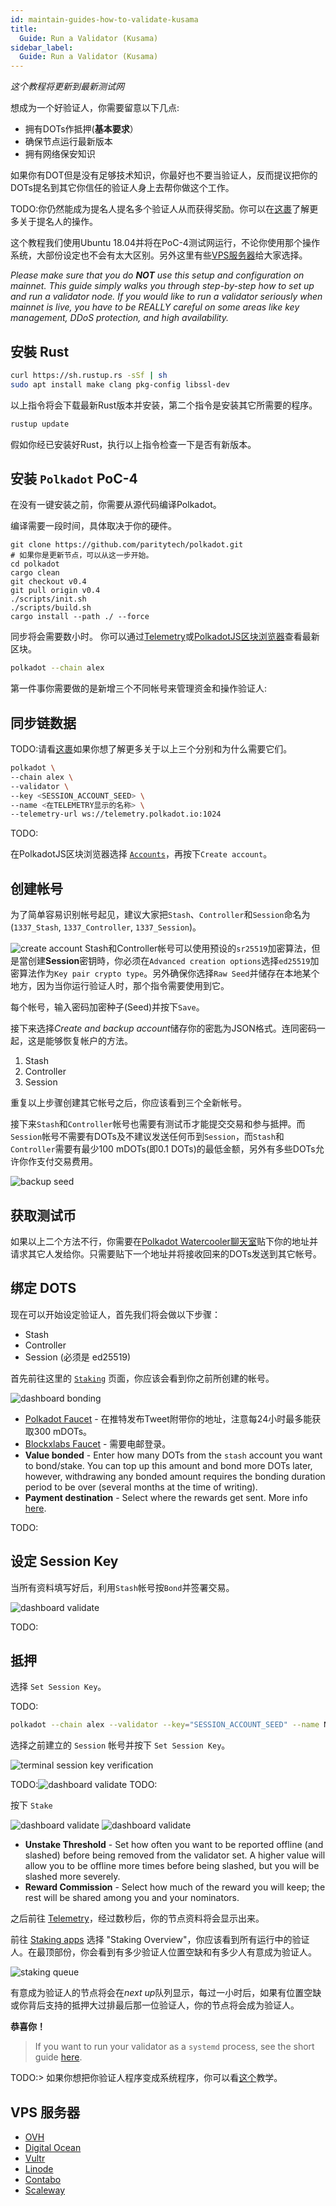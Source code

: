 ```yaml
---
id: maintain-guides-how-to-validate-kusama
title:
  Guide: Run a Validator (Kusama)
sidebar_label:
  Guide: Run a Validator (Kusama)
---
```




_这个教程将更新到最新测试网_

想成为一个好验证人，你需要留意以下几点:

- 拥有DOTs作抵押(**基本要求**）
- 确保节点运行最新版本
- 拥有网络保安知识

如果你有DOT但是没有足够技术知识，你最好也不要当验证人，反而提议把你的DOTs提名到其它你信任的验证人身上去帮你做这个工作。

TODO:你仍然能成为提名人提名多个验证人从而获得奖励。你可以在[这裹](maintain-nominator)了解更多关于提名人的操作。

这个教程我们使用Ubuntu 18.04并将在PoC-4测试网运行，不论你使用那个操作系统，大部份设定也不会有太大区别。另外这里有些[VPS服务器](#vps)给大家选择。

_Please make sure that you do **NOT** use this setup and configuration on mainnet. This guide simply walks you through step-by-step how to set up and run a validator node. If you would like to run a validator seriously when mainnet is live, you have to be REALLY careful on some areas like key management, DDoS protection, and high availability._

## 安裝 Rust

```bash
curl https://sh.rustup.rs -sSf | sh
sudo apt install make clang pkg-config libssl-dev
```

以上指令将会下载最新Rust版本并安装，第二个指令是安装其它所需要的程序。

```bash
rustup update
```

假如你经已安装好Rust，执行以上指令检查一下是否有新版本。

## 安装 `Polkadot` PoC-4

在没有一键安装之前，你需要从源代码编译Polkadot。

编译需要一段时间，具体取决于你的硬件。

```
git clone https://github.com/paritytech/polkadot.git
# 如果你是更新节点，可以从这一步开始。
cd polkadot
cargo clean
git checkout v0.4
git pull origin v0.4
./scripts/init.sh
./scripts/build.sh
cargo install --path ./ --force
```

同步将会需要数小时。 你可以通过[Telemetry](https://telemetry.polkadot.io/#/Alexander)或[PolkadotJS区块浏览器](https://polkadot.js.org/apps/#/explorer)查看最新区块。

```bash
polkadot --chain alex
```

第一件事你需要做的是新增三个不同帐号来管理资金和操作验证人:

## 同步链数据

TODO:请看[这裹](learn-keys)如果你想了解更多关于以上三个分别和为什么需要它们。

```bash
polkadot \
--chain alex \
--validator \
--key <SESSION_ACCOUNT_SEED> \
--name <在TELEMETRY显示的名称> \
--telemetry-url ws://telemetry.polkadot.io:1024
```

TODO:

在PolkadotJS区块浏览器选择 [`Accounts`](https://polkadot.js.org/apps/#/accounts)，再按下`Create account`。

## 创建帐号

为了简单容易识别帐号起见，建议大家把`Stash`、`Controller`和`Session`命名为(`1337_Stash`, `1337_Controller`, `1337_Session`)。

![create account](assets/guides/how-to-validate/polkadot-dashboard-create-account.jpg) Stash和Controller帐号可以使用预设的`sr25519`加密算法，但是當创建**Session**密钥時，你必须在`Advanced creation options`选择`ed25519`加密算法作为`Key pair crypto type`。另外确保你选择`Raw Seed`并储存在本地某个地方，因为当你运行验证人时，那个指令需要使用到它。

每个帐号，输入密码加密种子(Seed)并按下`Save`。

接下来选择*Create and backup account*储存你的密匙为JSON格式。连同密码一起，这是能够恢复帐户的方法。

1. Stash
2. Controller
3. Session

重复以上步骤创建其它帐号之后，你应该看到三个全新帐号。

接下来`Stash`和`Controller`帐号也需要有测试币才能提交交易和参与抵押。而`Session`帐号不需要有DOTs及不建议发送任何币到`Session`，而`Stash`和`Controller`需要有最少100 mDOTs(即0.1 DOTs)的最低金额，另外有多些DOTs允许你作支付交易费用。

![backup seed](assets/guides/how-to-validate/polkadot-overview.jpg)

## 获取测试币

如果以上二个方法不行，你需要在[Polkadot Watercooler聊天室](https://riot.im/app/#/room/#polkadot-watercooler:matrix.org)贴下你的地址并请求其它人发给你。只需要贴下一个地址并将接收回来的DOTs发送到其它帐号。

## 绑定 DOTS

现在可以开始设定验证人，首先我们将会做以下步骤：

- Stash
- Controller
- Session (必须是 ed25519)

首先前往这里的 [`Staking`](https://polkadot.js.org/apps/#/staking/actions) 页面，你应该会看到你之前所创建的帐号。

![dashboard bonding](assets/guides/how-to-validate/polkadot-dashboard-bonding.jpg)

- [Polkadot Faucet](https://faucet.polkadot.network) - 在推特发布Tweet附带你的地址，注意每24小时最多能获取300 mDOTs。
- [Blockxlabs Faucet](https://faucets.blockxlabs.com/polkadot) - 需要电邮登录。
- **Value bonded** - Enter how many DOTs from the `stash` account you want to bond/stake. You can top up this amount and bond more DOTs later, however, withdrawing any bonded amount requires the bonding duration period to be over (several months at the time of writing).
- **Payment destination** - Select where the rewards get sent. More info [here](learn-staking#reward-distribution).

TODO:

## 设定 Session Key

当所有资料填写好后，利用`Stash`帐号按`Bond`并签署交易。

![dashboard validate](assets/guides/how-to-validate/polkadot-dashboard-set-session-key.jpg)

TODO:

## 抵押

选择 `Set Session Key`。

TODO:

```bash
polkadot --chain alex --validator --key="SESSION_ACCOUNT_SEED" --name NAME_ON_TELEMETRY
```

选择之前建立的 `Session` 帐号并按下 `Set Session Key`。

![terminal session key verification](assets/guides/how-to-validate/maintain-seed.jpg)

TODO:![dashboard validate](assets/guides/how-to-validate/polkadot-dashboard-validate.jpg) TODO:

按下 `Stake`

![dashboard validate](assets/guides/how-to-validate/polkadot-dashboard-validate.jpg) ![dashboard validate](assets/guides/how-to-validate/polkadot-dashboard-validate-modal.jpg)

- **Unstake Threshold** - Set how often you want to be reported offline (and slashed) before being removed from the validator set. A higher value will allow you to be offline more times before being slashed, but you will be slashed more severely.
- **Reward Commission** - Select how much of the reward you will keep; the rest will be shared among you and your nominators.

之后前往 [Telemetry](https://telemetry.polkadot.io/#/Alexander)，经过数秒后，你的节点资料将会显示出来。

前往 [Staking apps](https://polkadot.js.org/apps/#/staking) 选择 "Staking Overview"，你应该看到所有运行中的验证人。在最顶部份，你会看到有多少验证人位置空缺和有多少人有意成为验证人。

![staking queue](assets/guides/how-to-validate/polkadot-dashboard-staking-queue.jpg)

有意成为验证人的节点将会在*next up*队列显示，每过一小时后，如果有位置空缺或你背后支持的抵押大过排最后那一位验证人，你的节点将会成为验证人。

**恭喜你！**

> If you want to run your validator as a `systemd` process, see the short guide [here](maintain-guides-how-to-systemd).

TODO:> 如果你想把你验证人程序变成系统程序，你可以看[这个](maintain-guides-how-to-systemd)教学。

## VPS 服务器

* [OVH](https://www.ovh.com.au/)
* [Digital Ocean](https://www.digitalocean.com/)
* [Vultr](https://www.vultr.com/)
* [Linode](https://www.linode.com/)
* [Contabo](https://contabo.com/)
* [Scaleway](https://www.scaleway.com/)
